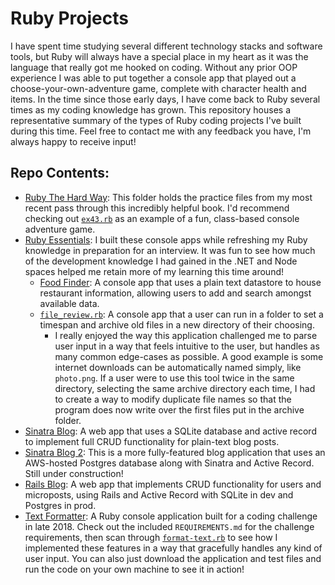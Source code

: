 # Ruby Projects

I have spent time studying several different technology stacks and software tools, but Ruby will always have a special place in my heart as it was the language that really got me hooked on coding. Without any prior OOP experience I was able to put together a console app that played out a choose-your-own-adventure game, complete with character health and items. In the time since those early days, I have come back to Ruby several times as my coding knowledge has grown. This repository houses a representative summary of the types of Ruby coding projects I've built during this time. Feel free to contact me with any feedback you have, I'm always happy to receive input!

## Repo Contents:

* [Ruby The Hard Way](https://github.com/jhunschejones/Ruby-Projects/tree/master/Ruby%20The%20Hard%20Way): This folder holds the practice files from my most recent pass through this incredibly helpful book. I'd recommend checking out [`ex43.rb`](https://github.com/jhunschejones/Ruby-Projects/blob/master/Ruby%20The%20Hard%20Way/ex43.rb) as an example of a fun, class-based console adventure game.
* [Ruby Essentials](https://github.com/jhunschejones/Ruby-Projects/tree/master/Ruby%20Essentials): I built these console apps while refreshing my Ruby knowledge in preparation for an interview. It was fun to see how much of the development knowledge I had gained in the .NET and Node spaces helped me retain more of my learning this time around!
  * [Food Finder](https://github.com/jhunschejones/Ruby-Projects/tree/master/Ruby%20Essentials/food_finder): A console app that uses a plain text datastore to house restaurant information, allowing users to add and search amongst available data.
  * [`file_review.rb`](https://github.com/jhunschejones/Ruby-Projects/blob/master/Ruby%20Essentials/file_review.rb): A console app that a user can run in a folder to set a timespan and archive old files in a new directory of their choosing.
    * I really enjoyed the way this application challenged me to parse user input in a way that feels intuitive to the user, but handles as many common edge-cases as possible. A good example is some internet downloads can be automatically named simply, like `photo.png`. If a user were to use this tool twice in the same directory, selecting the same archive directory each time, I had to create a way to modify duplicate file names so that the program does now write over the first files put in the archive folder.
* [Sinatra Blog](https://github.com/jhunschejones/Ruby-Projects/tree/master/Sinatra%20Blog): A web app that uses a SQLite database and active record to implement full CRUD functionality for plain-text blog posts.
* [Sinatra Blog 2](https://github.com/jhunschejones/Ruby-Projects/tree/master/Sinatra%20Blog%202): This is a more fully-featured blog application that uses an AWS-hosted Postgres database along with Sinatra and Active Record. Still under construction!
* [Rails Blog](https://github.com/jhunschejones/Ruby-Projects/tree/master/Rails%20Blog): A web app that implements CRUD functionality for users and microposts, using Rails and Active Record with SQLite in dev and Postgres in prod.
* [Text Formatter](https://github.com/jhunschejones/Ruby-Projects/tree/master/Text%20Formatter): A Ruby console application built for a coding challenge in late 2018. Check out the included `REQUIREMENTS.md` for the challenge requirements, then scan through [`format-text.rb`](https://github.com/jhunschejones/Ruby-Projects/blob/master/Text%20Formatter/format-text.rb) to see how I implemented these features in a way that gracefully handles any kind of user input. You can also just download the application and test files and run the code on your own machine to see it in action!

